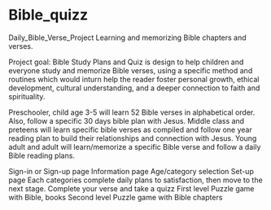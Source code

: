 # Bible_quizz
Daily_Bible_Verse_Project
Learning and memorizing Bible chapters and verses.

Project goal: 
Bible Study Plans and Quiz is design to help children and everyone study and memorize Bible verses, 
using a specific method and routines which would inturn help the reader foster personal growth, 
ethical development, cultural understanding, and a deeper connection to faith and spirituality.


Preschooler, child age 3-5 will learn 52 Bible verses in alphabetical order. Also, follow a specific 30 days bible plan with Jesus.
Middle class and preteens will learn specific bible verses as compiled and follow one year reading plan to build their relationships and connection with Jesus.
Young adult and adult will learn/memorize a specific Bible verse and follow a daily Bible reading plans.

Sign-in or Sign-up page
Information page
Age/category selection
Set-up page
Each categories complete daily plans to satisfaction, then move to the next stage.
Complete your verse and take a quizz 
First level Puzzle game with Bible, books
Second level Puzzle game with Bible chapters

